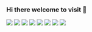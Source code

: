 ### Hi there welcome to visit 👋

<!-- <img src="https://img.shields.io/badge/Microsoft SQL Server-CC2927?style=for-the-badge&logo=Microsoft SQL Server&logoColor=white"/> -->
<!-- <img src="https://img.shields.io/badge/Spring-6DB33F?style=for-the-badge&logo=Spring&logoColor=white"/> -->
<!-- <img src="https://img.shields.io/badge/HTML5-E34F26?style=for-the-badge&logo=HTML5&logoColor=white"/> -->
<!-- <img src="https://img.shields.io/badge/jQuery-0769AD?style=for-the-badge&logo=jQuery&logoColor=white"/> -->
<img src="https://img.shields.io/badge/JavaScript-F7DF1E?style=for-the-badge&logo=JavaScript&logoColor=white"/></a>
<img src="http://img.shields.io/badge/-Nodejs-339933?style=for-the-badge&logo=Node.js&logoColor=white"/>
<img src="https://img.shields.io/badge/React-61DAFB?style=for-the-badge&logo=React&logoColor=white"/>
<img src="https://img.shields.io/badge/TypeScript-3178C6?style=for-the-badge&logo=TypeScript&logoColor=white"/>
<img src="https://img.shields.io/badge/Visual Studio Code-007ACC?style=for-the-badge&logo=Visual Studio Code&logoColor=white"/>
<img src="https://img.shields.io/badge/Java-007396?style=for-the-badge&logo=Java&logoColor=white"/>
<img src="https://img.shields.io/badge/Eclipse-2C2255?style=for-the-badge&logo=Eclipse IDE&logoColor=white"/>
<a href="https://codepen.io/ydh95" target="_blank"><img src="https://img.shields.io/badge/CodePen-000000?style=for-the-badge&logo=CodePen&logoColor=white"/></a>

<!-- ### [https://codepen.io/your-work](https://codepen.io/ydh95) -->
<!--<img src="https://img.shields.io/badge/Apache Tomcat-F8DC75?style=for-the-badge&logo=Apache Tomcat&logoColor=white" style="height: auto; margin-left: 10px; margin-right: 10px;"/> -->
<!--<img src="https://img.shields.io/badge/React-61DAFB?style=for-the-badge&logo=React&logoColor=white"/>

<!--
**YDH95/YDH95** is a ✨ _special_ ✨ repository because its `README.md` (this file) appears on your GitHub profile.

Here are some ideas to get you started:

- 🔭 I’m currently working on ...
- 🌱 I’m currently learning ...
- 👯 I’m looking to collaborate on ...
- 🤔 I’m looking for help with ...
- 💬 Ask me about ...
- 📫 How to reach me: ...
- 😄 Pronouns: ...
- ⚡ Fun fact: ...
-->
